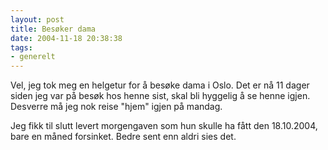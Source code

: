 ```yaml
---
layout: post
title: Besøker dama
date: 2004-11-18 20:38:38
tags:
- generelt
---
```


Vel, jeg tok meg en helgetur for å besøke dama i Oslo. Det er nå 11 dager siden jeg var på besøk hos henne sist, skal bli hyggelig å se henne igjen. Desverre må jeg nok reise "hjem" igjen på mandag.

Jeg fikk til slutt levert morgengaven som hun skulle ha fått den 18.10.2004, bare en måned forsinket. Bedre sent enn aldri sies det.